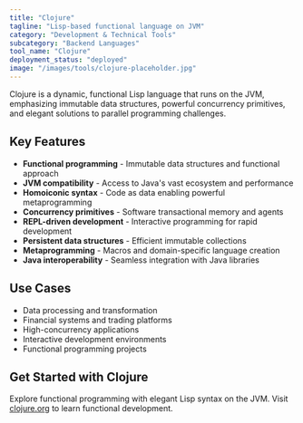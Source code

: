 ```yaml
---
title: "Clojure"
tagline: "Lisp-based functional language on JVM"
category: "Development & Technical Tools"
subcategory: "Backend Languages"
tool_name: "Clojure"
deployment_status: "deployed"
image: "/images/tools/clojure-placeholder.jpg"
---
```

Clojure is a dynamic, functional Lisp language that runs on the JVM, emphasizing immutable data structures, powerful concurrency primitives, and elegant solutions to parallel programming challenges.

## Key Features

- **Functional programming** - Immutable data structures and functional approach
- **JVM compatibility** - Access to Java's vast ecosystem and performance
- **Homoiconic syntax** - Code as data enabling powerful metaprogramming
- **Concurrency primitives** - Software transactional memory and agents
- **REPL-driven development** - Interactive programming for rapid development
- **Persistent data structures** - Efficient immutable collections
- **Metaprogramming** - Macros and domain-specific language creation
- **Java interoperability** - Seamless integration with Java libraries

## Use Cases

- Data processing and transformation
- Financial systems and trading platforms
- High-concurrency applications
- Interactive development environments
- Functional programming projects

## Get Started with Clojure

Explore functional programming with elegant Lisp syntax on the JVM. Visit [clojure.org](https://clojure.org) to learn functional development.